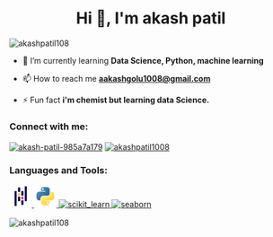 <h1 align="center">Hi 👋, I'm akash patil</h1>
<p align="left"> <img src="https://komarev.com/ghpvc/?username=akashpatil108&label=Profile%20views&color=0e75b6&style=flat" alt="akashpatil108" /> </p>

- 🌱 I’m currently learning **Data Science, Python, machine learning**

- 📫 How to reach me **aakashgolu1008@gmail.com**

- ⚡ Fun fact **i'm chemist but learning data Science.**

<h3 align="left">Connect with me:</h3>
<p align="left">
<a href="https://linkedin.com/in/akash-patil-985a7a179" target="blank"><img align="center" src="https://raw.githubusercontent.com/rahuldkjain/github-profile-readme-generator/master/src/images/icons/Social/linked-in-alt.svg" alt="akash-patil-985a7a179" height="30" width="40" /></a>
<a href="https://kaggle.com/akashpatil1008" target="blank"><img align="center" src="https://raw.githubusercontent.com/rahuldkjain/github-profile-readme-generator/master/src/images/icons/Social/kaggle.svg" alt="akashpatil1008" height="30" width="40" /></a>
</p>

<h3 align="left">Languages and Tools:</h3>
<p align="left"> <a href="https://pandas.pydata.org/" target="_blank" rel="noreferrer"> <img src="https://raw.githubusercontent.com/devicons/devicon/2ae2a900d2f041da66e950e4d48052658d850630/icons/pandas/pandas-original.svg" alt="pandas" width="40" height="40"/> </a> <a href="https://www.python.org" target="_blank" rel="noreferrer"> <img src="https://raw.githubusercontent.com/devicons/devicon/master/icons/python/python-original.svg" alt="python" width="40" height="40"/> </a> <a href="https://scikit-learn.org/" target="_blank" rel="noreferrer"> <img src="https://upload.wikimedia.org/wikipedia/commons/0/05/Scikit_learn_logo_small.svg" alt="scikit_learn" width="40" height="40"/> </a> <a href="https://seaborn.pydata.org/" target="_blank" rel="noreferrer"> <img src="https://seaborn.pydata.org/_images/logo-mark-lightbg.svg" alt="seaborn" width="40" height="40"/> </a> </p>

<p><img align="center" src="https://github-readme-stats.vercel.app/api/top-langs?username=akashpatil108&show_icons=true&locale=en&layout=compact" alt="akashpatil108" /></p>

